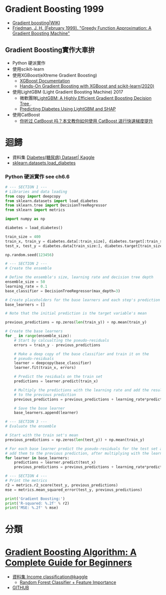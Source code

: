 # Gradient Boosting 1999
- [Gradient boosting|WIKI](https://en.wikipedia.org/wiki/Gradient_boosting)
- [Friedman, J. H. (February 1999). "Greedy Function Approximation: A Gradient Boosting Machine"](https://jerryfriedman.su.domains/ftp/trebst.pdf)

## Gradient Boosting實作大車拚
- Python 硬派實作
- 使用scikit-learn
- 使用XGBoost(eXtreme Gradient Boosting)
  - [XGBoost Documentation](https://xgboost.readthedocs.io/en/stable/) 
  - [Hands-On Gradient Boosting with XGBoost and scikit-learn(2020)](https://www.packtpub.com/product/hands-on-gradient-boosting-with-xgboost-and-scikit-learn/9781839218354)
- 使用LightGBM (Light Gradient Boosting Machine) 2017
  - 微軟團隊[LightGBM: A Highly Efficient Gradient Boosting Decision Tree ](https://papers.nips.cc/paper/2017/hash/6449f44a102fde848669bdd9eb6b76fa-Abstract.html).
  - [Predicting Diabetes Using LightGBM and SHAP]()
- 使用CatBoost
  - [你听过 CatBoost 吗？本文教你如何使用 CatBoost 进行快速梯度提升](https://aijishu.com/a/1060000000143372) 
# 迴歸
- 資料集 [Diabetes(糖尿病) Dataset| Kaggle](https://www.kaggle.com/datasets/mathchi/diabetes-data-set)
- [sklearn.datasets.load_diabetes](https://scikit-learn.org/stable/modules/generated/sklearn.datasets.load_diabetes.html)
### Python 硬派實作 see ch6.6
```python
# --- SECTION 1 ---
# Libraries and data loading
from copy import deepcopy
from sklearn.datasets import load_diabetes
from sklearn.tree import DecisionTreeRegressor
from sklearn import metrics

import numpy as np

diabetes = load_diabetes()

train_size = 400
train_x, train_y = diabetes.data[:train_size], diabetes.target[:train_size]
test_x, test_y = diabetes.data[train_size:], diabetes.target[train_size:]

np.random.seed(123456)

# --- SECTION 2 ---
# Create the ensemble

# Define the ensemble's size, learning rate and decision tree depth
ensemble_size = 50
learning_rate = 0.1
base_classifier = DecisionTreeRegressor(max_depth=3)

# Create placeholders for the base learners and each step's prediction
base_learners = []

# Note that the initial prediction is the target variable's mean

previous_predictions = np.zeros(len(train_y)) + np.mean(train_y)

# Create the base learners
for _ in range(ensemble_size):
    # Start by calcualting the pseudo-residuals
    errors = train_y - previous_predictions

    # Make a deep copy of the base classifier and train it on the
    # pseudo-residuals
    learner = deepcopy(base_classifier)
    learner.fit(train_x, errors)

    # Predict the residuals on the train set
    predictions = learner.predict(train_x)

    # Multiply the predictions with the learning rate and add the results
    # to the previous prediction
    previous_predictions = previous_predictions + learning_rate*predictions

    # Save the base learner
    base_learners.append(learner)

# --- SECTION 3 ---
# Evaluate the ensemble

# Start with the train set's mean
previous_predictions = np.zeros(len(test_y)) + np.mean(train_y)

# For each base learner predict the pseudo-residuals for the test set and
# add them to the previous prediction, after multiplying with the learning rate
for learner in base_learners:
    predictions = learner.predict(test_x)
    previous_predictions = previous_predictions + learning_rate*predictions

# --- SECTION 4 ---
# Print the metrics
r2 = metrics.r2_score(test_y, previous_predictions)
mse = metrics.mean_squared_error(test_y, previous_predictions)

print('Gradient Boosting:')
print('R-squared: %.2f' % r2)
print('MSE: %.2f' % mse)
```



# 分類


# [Gradient Boosting Algorithm: A Complete Guide for Beginners](https://www.analyticsvidhya.com/blog/2021/09/gradient-boosting-algorithm-a-complete-guide-for-beginners/)
- [資料集 Income classification@kaggle](https://www.kaggle.com/lodetomasi1995/income-classification)
  - [Random Forest Classifier + Feature Importance](https://www.kaggle.com/code/prashant111/random-forest-classifier-feature-importance) 
- [GITHUB](https://github.com/AnshulSaini17/Income_evaluation)
